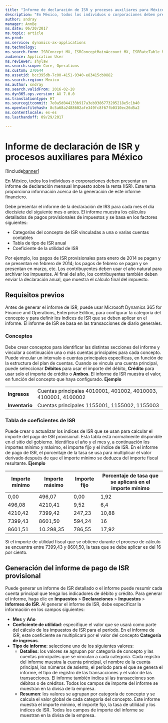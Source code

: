 ```yaml
---
title: "Informe de declaración de ISR y procesos auxiliares para México"
description: "En México, todos los individuos o corporaciones deben presentar un informe de declaración mensual Impuesto sobre la renta (ISR). Este tema proporciona información acerca de la generación de este informe financiero."
author: sndray
manager: AnnBe
ms.date: 06/20/2017
ms.topic: article
ms.prod: 
ms.service: dynamics-ax-applications
ms.technology: 
ms.search.form: ISRConcept_MX, ISRConceptMainAccount_MX, ISRRateTable_MX
audience: Application User
ms.reviewer: shylaw
ms.search.scope: Core, Operations
ms.custom: 270644
ms.assetid: bcc395db-7c00-4151-9340-e83415cb0882
ms.search.region: Mexico
ms.author: sndray
ms.search.validFrom: 2016-02-28
ms.dyn365.ops.version: AX 7.0.0
ms.translationtype: HT
ms.sourcegitcommit: 7e0a5d044133b917a3eb9386773205218e5c1b40
ms.openlocfilehash: 8c5a68a2488602afe349fc8f67fb0310ec26d5a2
ms.contentlocale: es-es
ms.lasthandoff: 09/29/2017

---
```


# <a name="isr-declaration-report-and-supporting-processes-for-mexico"></a>Informe de declaración de ISR y procesos auxiliares para México

[!include[banner](../includes/banner.md)]


En México, todos los individuos o corporaciones deben presentar un informe de declaración mensual Impuesto sobre la renta (ISR). Este tema proporciona información acerca de la generación de este informe financiero.

Debe presentar el informe de la declaración de IRS para cada mes el día diecisiete del siguiente mes o antes. El informe muestra los cálculos detallados de pagos provisionales de impuestos y se basa en los factores siguientes:

-   Categorías del concepto de ISR vinculadas a una o varias cuentas contables
-   Tabla de tipo de ISR anual
-   Coeficiente de la utilidad de ISR

Por ejemplo, los pagos de ISR provisionales para enero de 2014 se pagan y se presentan en febrero de 2014; los pagos de febrero se pagan y se presentan en marzo, etc. Los contribuyentes deben usar el año natural para archivar los impuestos. Al final del año, los contribuyentes también deben enviar la declaración anual, que muestra el cálculo final del impuesto.

## <a name="prerequisites"></a>Requisitos previos
Antes de generar el informe de ISR, puede usar Microsoft Dynamics 365 for Finance and Operations, Enterprise Edition, para configurar la categoría del concepto y para definir los índices de ISR que se deben aplicar en el informe. El informe de ISR se basa en las transacciones de diario generales.

### <a name="concepts"></a>Conceptos

Debe crear conceptos para identificar las distintas secciones del informe y vincular a continuación una o más cuentas principales para cada concepto. Puede vincular un intervalo o cuentas principales específicas, en función de la estructura del plan de cuentas. Cuando se vincula una cuenta principal, puede seleccionar **Débitos** para usar el importe del débito, **Crédito** para usar solo el importe de crédito o **Ambos**. El informe de ISR muestra el valor, en función del concepto que haya configurado. **Ejemplo**

|               |                                                          |
|---------------|----------------------------------------------------------|
| **Ingresos**   | Cuentas principales 4010001, 401002, 4010003, 4100001, 4100002 |
| **Inventario** | Cuentas principales 1155001, 1155002, 1155003                  |

### <a name="isr-rate-table"></a>Tabla de coeficientes de ISR

Puede crear o actualizar los índices de ISR que se usan para calcular el importe del pago de ISR provisional. Esta tabla está normalmente disponible en el sitio del gobierno. Identifica el año y el mes y, a continuación los importes mínimo y máximo, el importe fijo y el índice de ISR. En el informe de pago de ISR, el porcentaje de la tasa se usa para multiplicar el valor derivado después de que el importe mínimo se deduzca del importe fiscal resultante. **Ejemplo**

| Importe mínimo | Importe máximo | Importe fijo | Porcentaje de tasa que se aplicará en el importe mínimo |
|----------------|----------------|--------------|--------------------------------------------------|
| 0,00           | 496,07         | 0,00         | 1,92                                             |
| 496,08         | 4210,41       | 9,52         | 6,4                                              |
| 4210,42       | 7399,42       | 247,23       | 10,88                                            |
| 7399,43       | 8601,50       | 594,24       | 16                                               |
| 8601,51       | 10.298,35      | 786,55       | 17,92                                            |

Si el importe de utilidad fiscal que se obtiene durante el proceso de cálculo se encuentra entre 7399,43 y 8601,50, la tasa que se debe aplicar es del 16 por ciento.

## <a name="generating-the-provisional-isr-payment-report"></a>Generación del informe de pago de ISR provisional
Puede generar un informe de ISR detallado o el informe puede resumir cada cuenta principal que tenga los indicadores de débito y crédito. Para generar el informe, haga clic en **Impuestos** &gt; **Declaraciones** &gt; **Impuestos** &gt; **Informes de ISR**. Al generar el informe de ISR, debe especificar la información en los campos siguientes:

-   **Mes** y **Año**
-   **Coeficiente de utilidad**: especifique el valor que se usará como parte del cálculo de los impuestos de ISR para el período. En el informe de ISR, este coeficiente se multiplicará por el valor del concepto **Categoría de ingresos**.
-   **Tipo de informe**: seleccione uno de los siguientes valores:
    -   **Detalles**: los valores se agrupan por categoría de concepto y las cuentas principales que se vinculan a cada categoría. Cada registro del informe muestra la cuenta principal, el nombre de la cuenta principal, los números de asiento, el período para el que se genera el informe, el tipo de registro de las transacciones y el valor de las transacciones. El informe también indica si las transacciones son débitos o de créditos. Todos los campos de importe del informe se muestran en la divisa de la empresa.
    -   **Resumen**: los valores se agrupan por categoría de concepto y se calcula el valor global de cada categoría del concepto. Este informe muestra el importe mínimo, el importe fijo, la tasa de utilidad y los índices de ISR. Todos los campos de importe del informe se muestran en la divisa de la empresa.





